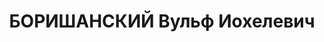 ---
title: БОРИШАНСКИЙ Вульф Иохелевич
description: "Род. в 1900, Польша, г. Вильно. Проживал: Ярославская обл., г. Ярославль,\
  \ ул. Некрасова, 49. ЯЭМЗ, Начальник лаборатории \n  Арестован 24.06.1937. Обв.\
  \ по ст. 58-6, 58-7, 58-8, 58-11. Приговор: ВК ВС СССР, 28.12.1937 – ВМН. Расстрелян\
  \ 28.12.1937. \n  Реабилитирован ВК ВС СССР 16.07.1957"
---